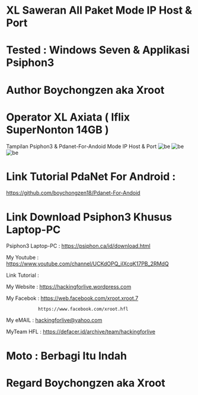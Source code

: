 # XL Saweran All Paket Mode IP Host & Port

# Tested : Windows Seven & Applikasi Psiphon3

# Author Boychongzen aka Xroot

# Operator XL Axiata ( Iflix SuperNonton 14GB ) 

Tampilan Psiphon3 & Pdanet-For-Andoid Mode IP Host & Port
![be](https://raw.githubusercontent.com/boychongzen18/simpleserver/master/0.jpg)
![be](https://raw.githubusercontent.com/boychongzen18/simpleserver/master/1.jpg)
![be](https://raw.githubusercontent.com/boychongzen18/simpleserver/master/2.jpg)
# Link Tutorial PdaNet For Android :
  https://github.com/boychongzen18/Pdanet-For-Andoid
# Link Download Psiphon3 Khusus Laptop-PC
  Psiphon3 Laptop-PC : https://psiphon.ca/id/download.html


My Youtube    : https://www.youtube.com/channel/UCKdOPQ_iIXcqK17PB_2RMdQ

Link Tutorial : 

My Website    : https://hackingforlive.wordpress.com

My Facebok    : https://web.facebook.com/xroot.xroot.7

                https://www.facebook.com/xroot.hfl

My eMAIL      : hackingforlive@yahoo.com

MyTeam HFL    : https://defacer.id/archive/team/hackingforlive

# Moto : Berbagi Itu Indah

# Regard Boychongzen aka Xroot
